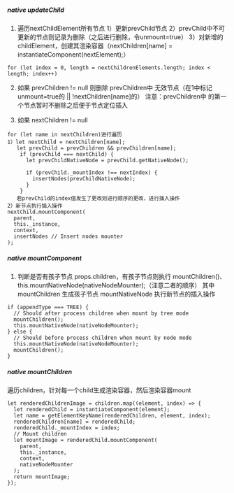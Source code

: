 ##### native updateChild
1. 遍历nextChildElement所有节点
1）更新prevChild节点
2）prevChild中不可更新的节点则记录为删除（之后进行删除，令unmount=true）
3）对新增的childElement，创建其渲染容器（nextChildren[name] = instantiateComponent(nextElement);）
```
for (let index = 0, length = nextChildrenElements.length; index < length; index++) 
```
2. 如果 prevChildren != null
则删除 prevChildren中 无效节点（在1中标记unmount=true的 || !nextChildren[name]的）
注意：prevChildren中 的第一个节点暂时不删除之后便于节点定位插入

3. 如果 nextChildren != null
```
for (let name in nextChildren)进行遍历
1）let nextChild = nextChildren[name];
   let prevChild = prevChildren && prevChildren[name];
    if (prevChild === nextChild) {
      let prevChildNativeNode = prevChild.getNativeNode();

      if (prevChild._mountIndex !== nextIndex) {
        insertNodes(prevChildNativeNode);
      }
    }
   若prevChild的index值发生了更改则进行顺序的更改，进行插入操作
2）新节点执行插入操作
nextChild.mountComponent(
  parent,
  this._instance,
  context,
  insertNodes // Insert nodes mounter
);
```

##### native mountComponent
1. 判断是否有孩子节点 props.children，有孩子节点则执行 mountChildren()、this.mountNativeNode(nativeNodeMounter);（注意二者的顺序）
其中mountChildren 生成孩子节点
mountNativeNode 执行新节点的插入操作
```
if (appendType === TREE) {
  // Should after process children when mount by tree mode
  mountChildren();
  this.mountNativeNode(nativeNodeMounter);
} else {
  // Should before process children when mount by node mode
  this.mountNativeNode(nativeNodeMounter);
  mountChildren();
}
```

##### native mountChildren
遍历children，针对每一个child生成渲染容器，然后渲染容器mount
```
let renderedChildrenImage = children.map((element, index) => {
  let renderedChild = instantiateComponent(element);
  let name = getElementKeyName(renderedChildren, element, index);
  renderedChildren[name] = renderedChild;
  renderedChild._mountIndex = index;
  // Mount children
  let mountImage = renderedChild.mountComponent(
    parent,
    this._instance,
    context,
    nativeNodeMounter
  );
  return mountImage;
});
```